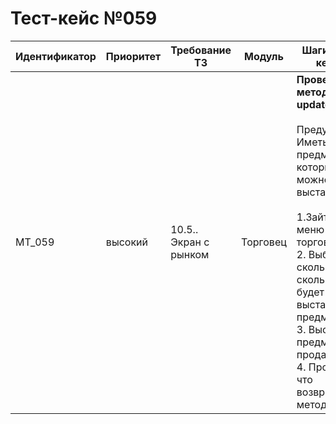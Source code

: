 # Тест-кейс №059


| Идентификатор | Приоритет |  Требование ТЗ  | Модуль | Шаги тест-кейса | Ожидаемый результат |
| ------ | ------ | ------ | ------ | ------ | ------ |
|     MT\_059   |  высокий  | 10.5.\. Экран с рынком | Торговец | **Проверка метода updateLots.** <br><br>   Предусловие: Иметь предмет который можно выставить <br><br> 1\.Зайти в меню торговли. <br>2\. Выбрать за сколько и на сколько будет выставлен предмет. <br>3\. Выставить предмет на продажу. <br>4\. Проверить что возвращает метод.|Запрос успешен. Сервер ответил как требуется. Метод получает данные пользователя из базы данных Answer<{lots}>|

 